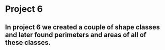 # Project 6
## In project 6 we created a couple of shape classes and later found perimeters and areas of all of these classes. 
